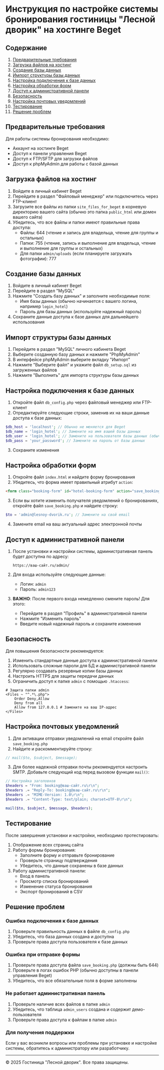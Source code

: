 # Инструкция по настройке системы бронирования гостиницы "Лесной дворик" на хостинге Beget

## Содержание

1. [Предварительные требования](#предварительные-требования)
2. [Загрузка файлов на хостинг](#загрузка-файлов-на-хостинг)
3. [Создание базы данных](#создание-базы-данных)
4. [Импорт структуры базы данных](#импорт-структуры-базы-данных)
5. [Настройка подключения к базе данных](#настройка-подключения-к-базе-данных)
6. [Настройка обработки форм](#настройка-обработки-форм)
7. [Доступ к административной панели](#доступ-к-административной-панели)
8. [Безопасность](#безопасность)
9. [Настройка почтовых уведомлений](#настройка-почтовых-уведомлений)
10. [Тестирование](#тестирование)
11. [Решение проблем](#решение-проблем)

## Предварительные требования

Для работы системы бронирования необходимо:
- Аккаунт на хостинге Beget
- Доступ к панели управления Beget
- Доступ к FTP/SFTP для загрузки файлов
- Доступ к phpMyAdmin для работы с базой данных

## Загрузка файлов на хостинг

1. Войдите в личный кабинет Beget
2. Перейдите в раздел "Файловый менеджер" или подключитесь через FTP-клиент
3. Загрузите все файлы из папки `site_files_for_beget` в корневую директорию вашего сайта (обычно это папка `public_html` или домен вашего сайта)
4. Убедитесь, что все файлы и папки имеют правильные права доступа:
   - Файлы: 644 (чтение и запись для владельца, чтение для группы и остальных)
   - Папки: 755 (чтение, запись и выполнение для владельца, чтение и выполнение для группы и остальных)
   - Для папки `admin/uploads` (если планируете загружать фотографии): 777

## Создание базы данных

1. Войдите в личный кабинет Beget
2. Перейдите в раздел "MySQL"
3. Нажмите "Создать базу данных" и заполните необходимые поля:
   - Имя базы данных (обычно начинается с вашего логина, например `login_hotel`)
   - Пароль для базы данных (используйте надежный пароль)
4. Сохраните данные доступа к базе данных для дальнейшего использования

## Импорт структуры базы данных

1. Перейдите в раздел "MySQL" личного кабинета Beget
2. Выберите созданную базу данных и нажмите "PhpMyAdmin"
3. В интерфейсе phpMyAdmin выберите вкладку "Импорт"
4. Нажмите "Выберите файл" и укажите файл `db_setup.sql` из загруженных файлов
5. Нажмите "Выполнить" для импорта структуры базы данных

## Настройка подключения к базе данных

1. Откройте файл `db_config.php` через файловый менеджер или FTP-клиент
2. Отредактируйте следующие строки, заменив их на ваши данные доступа к базе данных:

```php
$db_host = 'localhost'; // Обычно не меняется для Beget
$db_name = 'login_hotel'; // Замените на имя вашей базы данных
$db_user = 'login_hotel'; // Замените на пользователя базы данных (обычно совпадает с именем БД)
$db_pass = 'your_password'; // Замените на пароль от базы данных
```

3. Сохраните изменения

## Настройка обработки форм

1. Откройте файл `index.html` и найдите форму бронирования
2. Убедитесь, что форма имеет правильный атрибут `action`:

```html
<form class="booking-form" id="hotel-booking-form" action="save_booking.php" method="post">
```

3. Если вы хотите изменить получателя уведомлений о бронированиях, откройте файл `save_booking.php` и найдите строку:

```php
$to = 'admin@lesnoy-dvorik.ru'; // Замените на свой email
```

4. Замените email на ваш актуальный адрес электронной почты

## Доступ к административной панели

1. После установки и настройки системы, административная панель будет доступна по адресу:
   ```
   https://ваш-сайт.ru/admin/
   ```

2. Для входа используйте следующие данные:
   - Логин: `admin`
   - Пароль: `admin123`

3. **ВАЖНО**: После первого входа немедленно смените пароль! Для этого:
   - Перейдите в раздел "Профиль" в административной панели
   - Нажмите "Изменить пароль"
   - Введите новый надежный пароль и сохраните изменения

## Безопасность

Для повышения безопасности рекомендуется:

1. Изменить стандартные данные доступа к административной панели
2. Использовать сложные пароли для БД и административной панели
3. Регулярно создавать резервные копии базы данных
4. Настроить HTTPS для защиты передачи данных
5. Ограничить доступ к папке `admin` с помощью `.htaccess`:

```
# Защита папки admin
<Files ~ "^.*\.php">
    Order Deny,Allow
    Deny from all
    Allow from 127.0.0.1 # Замените на ваш IP-адрес
</Files>
```

## Настройка почтовых уведомлений

1. Для активации отправки уведомлений на email откройте файл `save_booking.php`
2. Найдите и раскомментируйте строку:

```php
// mail($to, $subject, $message);
```

3. Для более надежной отправки почты рекомендуется настроить SMTP. Добавьте следующий код перед вызовом функции `mail()`:

```php
// Настройка заголовков
$headers = "From: booking@ваш-сайт.ru\r\n";
$headers .= "Reply-To: booking@ваш-сайт.ru\r\n";
$headers .= "MIME-Version: 1.0\r\n";
$headers .= "Content-Type: text/plain; charset=UTF-8\r\n";

mail($to, $subject, $message, $headers);
```

## Тестирование

После завершения установки и настройки, необходимо протестировать:

1. Отображение всех страниц сайта
2. Работу формы бронирования:
   - Заполните форму и отправьте бронирование
   - Проверьте страницу подтверждения
   - Убедитесь, что данные сохранены в базе данных
3. Работу административной панели:
   - Вход в панель
   - Просмотр списка бронирований
   - Изменение статуса бронирования
   - Экспорт бронирований в CSV

## Решение проблем

### Ошибка подключения к базе данных

1. Проверьте правильность данных в файле `db_config.php`
2. Убедитесь, что база данных создана и доступна
3. Проверьте права доступа пользователя к базе данных

### Ошибка при отправке формы

1. Проверьте права доступа файла `save_booking.php` (должны быть 644)
2. Проверьте в логах ошибок PHP (обычно доступны в панели управления Beget)
3. Убедитесь, что все обязательные поля в форме заполнены

### Не работает административная панель

1. Проверьте наличие всех файлов в папке `admin`
2. Убедитесь, что таблица `admin_users` создана и содержит демо-пользователя
3. Проверьте права доступа к файлам в папке `admin`

### Для получения поддержки

Если у вас возникли вопросы или проблемы при установке и настройке системы, обратитесь к администратору или разработчику.

---

© 2025 Гостиница "Лесной дворик". Все права защищены. 